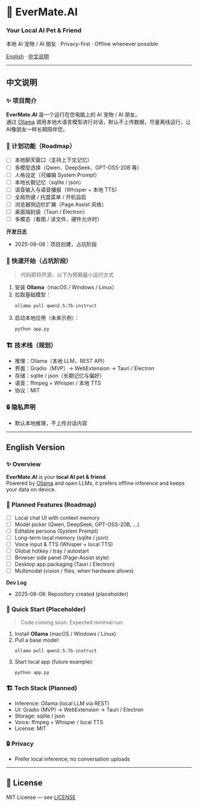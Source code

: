 # 🐾 EverMate.AI

### Your Local AI Pet & Friend
本地 AI 宠物 / AI 朋友 · Privacy-first · Offline whenever possible

[English](#english-version) · [中文说明](#中文说明)

---

## 中文说明

### ✨ 项目简介
**EverMate.AI** 是一个运行在您电脑上的 AI 宠物 / AI 朋友。  
通过 [Ollama](https://ollama.com/) 调用本地大语言模型进行对话，默认不上传数据，尽量离线运行，让AI像朋友一样长期陪伴您。

### 🧩 计划功能（Roadmap）
- [ ] 本地聊天窗口（支持上下文记忆）
- [ ] 多模型选择（Qwen、DeepSeek、GPT-OSS-20B 等）
- [ ] 人格设定（可编辑 System Prompt）
- [ ] 本地长期记忆（sqlite / json）
- [ ] 语音输入与语音播报（Whisper + 本地 TTS）
- [ ] 全局热键 / 托盘菜单 / 开机自启
- [ ] 浏览器侧边栏扩展（Page Assist 风格）
- [ ] 桌面端封装（Tauri / Electron）
- [ ] 多模态（看图 / 读文件，硬件允许时）

**开发日志**
- 2025-08-08：项目创建，占坑阶段

### 🚀 快速开始（占坑阶段）
> 代码即将开源，以下为预期最小运行方式

1. 安装 **Ollama**（macOS / Windows / Linux）  
2. 拉取基础模型：
   ```bash
   ollama pull qwen2.5:7b-instruct
   ```
3. 启动本地应用（未来示例）：
   ```bash
   python app.py
   ```

### 🏗️ 技术栈（规划）
- 推理：Ollama（本地 LLM，REST API）
- 界面：Gradio（MVP）→ WebExtension → Tauri / Electron
- 存储：sqlite / json（长期记忆与偏好）
- 语音：ffmpeg + Whisper / 本地 TTS
- 协议：MIT

### 🔒 隐私声明
- 默认本地推理，不上传对话内容  

---

## English Version

### ✨ Overview
**EverMate.AI** is your **local AI pet & friend**.  
Powered by [Ollama](https://ollama.com/) and open LLMs, it prefers offline inference and keeps your data on device.

### 🧩 Planned Features (Roadmap)
- [ ] Local chat UI with context memory
- [ ] Model picker (Qwen, DeepSeek, GPT-OSS-20B, …)
- [ ] Editable persona (System Prompt)
- [ ] Long-term local memory (sqlite / json)
- [ ] Voice input & TTS (Whisper + local TTS)
- [ ] Global hotkey / tray / autostart
- [ ] Browser side panel (Page-Assist style)
- [ ] Desktop app packaging (Tauri / Electron)
- [ ] Multimodal (vision / files, when hardware allows)

**Dev Log**
- 2025-08-08: Repository created (placeholder)

### 🚀 Quick Start (Placeholder)
> Code coming soon. Expected minimal run:

1. Install **Ollama** (macOS / Windows / Linux)  
2. Pull a base model:
   ```bash
   ollama pull qwen2.5:7b-instruct
   ```
3. Start local app (future example):
   ```bash
   python app.py
   ```

### 🏗️ Tech Stack (Planned)
- Inference: Ollama (local LLM via REST)
- UI: Gradio (MVP) → WebExtension → Tauri / Electron
- Storage: sqlite / json
- Voice: ffmpeg + Whisper / local TTS
- License: MIT

### 🔒 Privacy
- Prefer local inference; no conversation uploads  

---

## 📜 License
MIT License — see [LICENSE](LICENSE)
